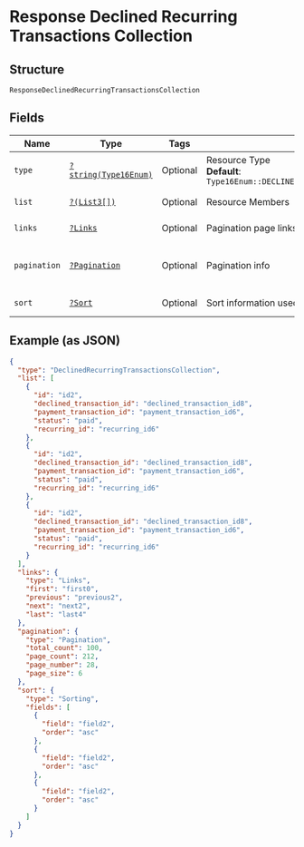 
# Response Declined Recurring Transactions Collection

## Structure

`ResponseDeclinedRecurringTransactionsCollection`

## Fields

| Name | Type | Tags | Description | Getter | Setter |
|  --- | --- | --- | --- | --- | --- |
| `type` | [`?string(Type16Enum)`](../../doc/models/type-16-enum.md) | Optional | Resource Type<br>**Default**: `Type16Enum::DECLINEDRECURRINGTRANSACTIONSCOLLECTION` | getType(): ?string | setType(?string type): void |
| `list` | [`?(List3[])`](../../doc/models/list-3.md) | Optional | Resource Members | getList(): ?array | setList(?array list): void |
| `links` | [`?Links`](../../doc/models/links.md) | Optional | Pagination page links | getLinks(): ?Links | setLinks(?Links links): void |
| `pagination` | [`?Pagination`](../../doc/models/pagination.md) | Optional | Pagination info | getPagination(): ?Pagination | setPagination(?Pagination pagination): void |
| `sort` | [`?Sort`](../../doc/models/sort.md) | Optional | Sort information used on the results | getSort(): ?Sort | setSort(?Sort sort): void |

## Example (as JSON)

```json
{
  "type": "DeclinedRecurringTransactionsCollection",
  "list": [
    {
      "id": "id2",
      "declined_transaction_id": "declined_transaction_id8",
      "payment_transaction_id": "payment_transaction_id6",
      "status": "paid",
      "recurring_id": "recurring_id6"
    },
    {
      "id": "id2",
      "declined_transaction_id": "declined_transaction_id8",
      "payment_transaction_id": "payment_transaction_id6",
      "status": "paid",
      "recurring_id": "recurring_id6"
    },
    {
      "id": "id2",
      "declined_transaction_id": "declined_transaction_id8",
      "payment_transaction_id": "payment_transaction_id6",
      "status": "paid",
      "recurring_id": "recurring_id6"
    }
  ],
  "links": {
    "type": "Links",
    "first": "first0",
    "previous": "previous2",
    "next": "next2",
    "last": "last4"
  },
  "pagination": {
    "type": "Pagination",
    "total_count": 100,
    "page_count": 212,
    "page_number": 28,
    "page_size": 6
  },
  "sort": {
    "type": "Sorting",
    "fields": [
      {
        "field": "field2",
        "order": "asc"
      },
      {
        "field": "field2",
        "order": "asc"
      },
      {
        "field": "field2",
        "order": "asc"
      }
    ]
  }
}
```

